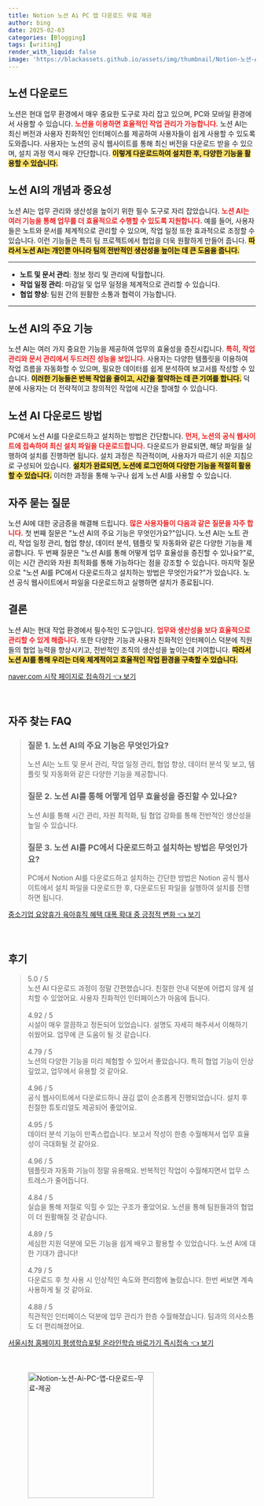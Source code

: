 ```yaml
---
title: Notion 노션 Ai PC 앱 다운로드 무료 제공
author: bing
date: 2025-02-03
categories: [Blogging]
tags: [writing]
render_with_liquid: false
image: 'https://blackassets.github.io/assets/img/thumbnail/Notion-노션-Ai-PC-앱-다운로드-무료-제공.webp'
---
```



<h2 id='노션 다운로드'>노션 다운로드</h2>

<p>노션은 현대 업무 환경에서 매우 중요한 도구로 자리 잡고 있으며, PC와 모바일 환경에서 사용할 수 있습니다. <b><span style="color: #ee2323;">노션을 이용하면 효율적인 작업 관리가 가능합니다.</span></b> 노션 AI는 최신 버전과 사용자 친화적인 인터페이스를 제공하여 사용자들이 쉽게 사용할 수 있도록 도와줍니다. 사용자는 노션의 공식 웹사이트를 통해 최신 버전을 다운로드 받을 수 있으며, 설치 과정 역시 매우 간단합니다. <b><span style="background-color: #ffe066;">이렇게 다운로드하여 설치한 후, 다양한 기능을 활용할 수 있습니다.</span></b></p>

<h2 id='노션 AI 개념과 중요성'>노션 AI의 개념과 중요성</h2>

<p>노션 AI는 업무 관리와 생산성을 높이기 위한 필수 도구로 자리 잡았습니다. <b><span style="color: #ee2323;">노션 AI는 여러 기능을 통해 업무를 더 효율적으로 수행할 수 있도록 지원합니다.</span></b> 예를 들어, 사용자들은 노트와 문서를 체계적으로 관리할 수 있으며, 작업 일정 또한 효과적으로 조정할 수 있습니다. 이런 기능들은 특히 팀 프로젝트에서 협업을 더욱 원활하게 만들어 줍니다. <b><span style="background-color: #ffe066;">따라서 노션 AI는 개인뿐 아니라 팀의 전반적인 생산성을 높이는 데 큰 도움을 줍니다.</span></b></p>

<hr />

<ul>
    <li><b>노트 및 문서 관리</b>: 정보 정리 및 관리에 탁월합니다.</li>
    <li><b>작업 일정 관리</b>: 마감일 및 업무 일정을 체계적으로 관리할 수 있습니다.</li>
    <li><b>협업 향상</b>: 팀원 간의 원활한 소통과 협력이 가능합니다.</li>
</ul>

<hr />

<h2 id='노션 AI 주요 기능'>노션 AI의 주요 기능</h2>

<p>노션 AI는 여러 가지 중요한 기능을 제공하여 업무의 효율성을 증진시킵니다. <b><span style="color: #ee2323;">특히, 작업 관리와 문서 관리에서 두드러진 성능을 보입니다.</span></b> 사용자는 다양한 템플릿을 이용하여 작업 흐름을 자동화할 수 있으며, 필요한 데이터를 쉽게 분석하여 보고서를 작성할 수 있습니다. <b><span style="background-color: #ffe066;">이러한 기능들은 반복 작업을 줄이고, 시간을 절약하는 데 큰 기여를 합니다.</span></b> 덕분에 사용자는 더 전략적이고 창의적인 작업에 시간을 할애할 수 있습니다.</p>

<h2 id='노션 AI 다운로드 방법'>노션 AI 다운로드 방법</h2>

<p>PC에서 노션 AI를 다운로드하고 설치하는 방법은 간단합니다. <b><span style="color: #ee2323;">먼저, 노션의 공식 웹사이트에 접속하여 최신 설치 파일을 다운로드합니다.</span></b> 다운로드가 완료되면, 해당 파일을 실행하여 설치를 진행하면 됩니다. 설치 과정은 직관적이며, 사용자가 따르기 쉬운 지침으로 구성되어 있습니다. <b><span style="background-color: #ffe066;">설치가 완료되면, 노션에 로그인하여 다양한 기능을 적절히 활용할 수 있습니다.</span></b> 이러한 과정을 통해 누구나 쉽게 노션 AI를 사용할 수 있습니다.</p>

<h2 id='자주 묻는 질문'>자주 묻는 질문</h2>

<p>노션 AI에 대한 궁금증을 해결해 드립니다. <b><span style="color: #ee2323;">많은 사용자들이 다음과 같은 질문을 자주 합니다.</span></b> 첫 번째 질문은 "노션 AI의 주요 기능은 무엇인가요?"입니다. 노션 AI는 노트 관리, 작업 일정 관리, 협업 향상, 데이터 분석, 템플릿 및 자동화와 같은 다양한 기능을 제공합니다. 두 번째 질문은 "노션 AI를 통해 어떻게 업무 효율성을 증진할 수 있나요?"로, 이는 시간 관리와 자원 최적화를 통해 가능하다는 점을 강조할 수 있습니다. 마지막 질문으로 "노션 AI를 PC에서 다운로드하고 설치하는 방법은 무엇인가요?"가 있습니다. 노션 공식 웹사이트에서 파일을 다운로드하고 실행하면 설치가 종료됩니다.</p>

<h2 id='결론'>결론</h2>

<p>노션 AI는 현대 작업 환경에서 필수적인 도구입니다. <b><span style="color: #ee2323;">업무와 생산성을 보다 효율적으로 관리할 수 있게 해줍니다.</span></b> 또한 다양한 기능과 사용자 친화적인 인터페이스 덕분에 직원들의 협업 능력을 향상시키고, 전반적인 조직의 생산성을 높이는데 기여합니다. <b><span style="background-color: #ffe066;">따라서 노션 AI를 통해 우리는 더욱 체계적이고 효율적인 작업 환경을 구축할 수 있습니다.</span></b></p>


<p><a class="click-button" title="naver.com 시작 페이지로 접속하기" href="https://blackassets.github.io/posts/naver.com-%EC%8B%9C%EC%9E%91-%ED%8E%98%EC%9D%B4%EC%A7%80%EB%A1%9C-%EC%A0%91%EC%86%8D%ED%95%98%EA%B8%B0/" rel="dofollow">naver.com 시작 페이지로 접속하기 👈 보기</a></p><br>
<h2 id='자주_찾는_FAQ'>자주 찾는 FAQ</h2>
<div itemscope="" itemtype="https://schema.org/FAQPage"> 
<blockquote> 
<div itemscope="" itemprop="mainEntity" itemtype="https://schema.org/Question"> 
<h3 itemprop="name">질문 1. 노션 AI의 주요 기능은 무엇인가요?</h3> 
<div itemscope="" itemprop="acceptedAnswer" itemtype="https://schema.org/Answer"> 
<span itemprop="text"> 
<p>노션 AI는 노트 및 문서 관리, 작업 일정 관리, 협업 향상, 데이터 분석 및 보고, 템플릿 및 자동화와 같은 다양한 기능을 제공합니다.</p> 
</span> 
</div> 
</div> 

<div itemscope="" itemprop="mainEntity" itemtype="https://schema.org/Question"> 
<h3 itemprop="name">질문 2. 노션 AI를 통해 어떻게 업무 효율성을 증진할 수 있나요?</h3> 
<div itemscope="" itemprop="acceptedAnswer" itemtype="https://schema.org/Answer"> 
<span itemprop="text"> 
<p>노션 AI를 통해 시간 관리, 자원 최적화, 팀 협업 강화를 통해 전반적인 생산성을 높일 수 있습니다.</p> 
</span> 
</div> 
</div> 

<div itemscope="" itemprop="mainEntity" itemtype="https://schema.org/Question"> 
<h3 itemprop="name">질문 3. 노션 AI를 PC에서 다운로드하고 설치하는 방법은 무엇인가요?</h3> 
<div itemscope="" itemprop="acceptedAnswer" itemtype="https://schema.org/Answer"> 
<span itemprop="text"> 
<p>PC에서 Notion AI를 다운로드하고 설치하는 간단한 방법은 Notion 공식 웹사이트에서 설치 파일을 다운로드한 후, 다운로드된 파일을 실행하여 설치를 진행하면 됩니다.</p> 
</span> 
</div> 
</div> 
</blockquote> 
</div>
<p><a class="click-button" title="중소기업 요양휴가 육아휴직 혜택 대폭 확대 중 긍정적 변화" href="https://blackassets.github.io/posts/%EC%A4%91%EC%86%8C%EA%B8%B0%EC%97%85-%EC%9A%94%EC%96%91%ED%9C%B4%EA%B0%80-%EC%9C%A1%EC%95%84%ED%9C%B4%EC%A7%81-%ED%98%9C%ED%83%9D-%EB%8C%80%ED%8F%AD-%ED%99%95%EB%8C%80-%EC%A4%91-%EA%B8%8D%EC%A0%95%EC%A0%81-%EB%B3%80%ED%99%94/" rel="dofollow">중소기업 요양휴가 육아휴직 혜택 대폭 확대 중 긍정적 변화 👈 보기</a></p><br>
<h2 id='후기'>후기</h2>
<div itemscope itemtype="https://schema.org/Product">
  <blockquote>
  <div itemprop="review" itemscope itemtype="https://schema.org/Review">
      <div itemprop="reviewRating" itemscope itemtype="https://schema.org/Rating"> <span itemprop="ratingValue">5.0</span> / <span itemprop="bestRating">5</span> </div>
      <span itemprop="reviewBody">노션 AI 다운로드 과정이 정말 간편했습니다. 친절한 안내 덕분에 어렵지 않게 설치할 수 있었어요. 사용자 친화적인 인터페이스가 마음에 듭니다.</span>
  </div>
  <br>
  <div itemprop="review" itemscope itemtype="https://schema.org/Review">
      <div itemprop="reviewRating" itemscope itemtype="https://schema.org/Rating"> <span itemprop="ratingValue">4.92</span> / <span itemprop="bestRating">5</span> </div>
      <span itemprop="reviewBody">시설이 매우 깔끔하고 정돈되어 있었습니다. 설명도 자세히 해주셔서 이해하기 쉬웠어요. 업무에 큰 도움이 될 것 같습니다.</span>
  </div>
  <br>
  <div itemprop="review" itemscope itemtype="https://schema.org/Review">
      <div itemprop="reviewRating" itemscope itemtype="https://schema.org/Rating"> <span itemprop="ratingValue">4.79</span> / <span itemprop="bestRating">5</span> </div>
      <span itemprop="reviewBody">노션의 다양한 기능을 미리 체험할 수 있어서 좋았습니다. 특히 협업 기능이 인상 깊었고, 업무에서 유용할 것 같아요.</span>
  </div>
  <br>
  <div itemprop="review" itemscope itemtype="https://schema.org/Review">
      <div itemprop="reviewRating" itemscope itemtype="https://schema.org/Rating"> <span itemprop="ratingValue">4.96</span> / <span itemprop="bestRating">5</span> </div>
      <span itemprop="reviewBody">공식 웹사이트에서 다운로드하니 끊김 없이 순조롭게 진행되었습니다. 설치 후 친절한 튜토리얼도 제공되어 좋았어요.</span>
  </div>
  <br>
  <div itemprop="review" itemscope itemtype="https://schema.org/Review">
      <div itemprop="reviewRating" itemscope itemtype="https://schema.org/Rating"> <span itemprop="ratingValue">4.95</span> / <span itemprop="bestRating">5</span> </div>
      <span itemprop="reviewBody">데이터 분석 기능이 만족스럽습니다. 보고서 작성이 한층 수월해져서 업무 효율성이 극대화될 것 같아요.</span>
  </div>
  <br>
  <div itemprop="review" itemscope itemtype="https://schema.org/Review">
      <div itemprop="reviewRating" itemscope itemtype="https://schema.org/Rating"> <span itemprop="ratingValue">4.96</span> / <span itemprop="bestRating">5</span> </div>
      <span itemprop="reviewBody">템플릿과 자동화 기능이 정말 유용해요. 반복적인 작업이 수월해지면서 업무 스트레스가 줄어듭니다.</span>
  </div>
  <br>
  <div itemprop="review" itemscope itemtype="https://schema.org/Review">
      <div itemprop="reviewRating" itemscope itemtype="https://schema.org/Rating"> <span itemprop="ratingValue">4.84</span> / <span itemprop="bestRating">5</span> </div>
      <span itemprop="reviewBody">실습을 통해 저절로 익힐 수 있는 구조가 좋았어요. 노션을 통해 팀원들과의 협업이 더 원활해질 것 같습니다.</span>
  </div>
  <br>
  <div itemprop="review" itemscope itemtype="https://schema.org/Review">
      <div itemprop="reviewRating" itemscope itemtype="https://schema.org/Rating"> <span itemprop="ratingValue">4.89</span> / <span itemprop="bestRating">5</span> </div>
      <span itemprop="reviewBody">세심한 지원 덕분에 모든 기능을 쉽게 배우고 활용할 수 있었습니다. 노션 AI에 대한 기대가 큽니다!</span>
  </div>
  <br>
  <div itemprop="review" itemscope itemtype="https://schema.org/Review">
      <div itemprop="reviewRating" itemscope itemtype="https://schema.org/Rating"> <span itemprop="ratingValue">4.79</span> / <span itemprop="bestRating">5</span> </div>
      <span itemprop="reviewBody">다운로드 후 첫 사용 시 인상적인 속도와 편리함에 놀랐습니다. 한번 써보면 계속 사용하게 될 것 같아요.</span>
  </div>
  <br>
  <div itemprop="review" itemscope itemtype="https://schema.org/Review">
      <div itemprop="reviewRating" itemscope itemtype="https://schema.org/Rating"> <span itemprop="ratingValue">4.88</span> / <span itemprop="bestRating">5</span> </div>
      <span itemprop="reviewBody">직관적인 인터페이스 덕분에 업무 관리가 한층 수월해졌습니다. 팀과의 의사소통도 더 편리해졌어요.</span>
  </div>
  </blockquote>
</div>
<p><a class="click-button" title="서울시청 홈페이지 평생학습포털 온라인학습 바로가기 즉시접속" href="https://blackassets.github.io/posts/%EC%84%9C%EC%9A%B8%EC%8B%9C%EC%B2%AD-%ED%99%88%ED%8E%98%EC%9D%B4%EC%A7%80-%ED%8F%89%EC%83%9D%ED%95%99%EC%8A%B5%ED%8F%AC%ED%84%B8-%EC%98%A8%EB%9D%BC%EC%9D%B8%ED%95%99%EC%8A%B5-%EB%B0%94%EB%A1%9C%EA%B0%80%EA%B8%B0-%EC%A6%89%EC%8B%9C%EC%A0%91%EC%86%8D/" rel="dofollow">서울시청 홈페이지 평생학습포털 온라인학습 바로가기 즉시접속 👈 보기</a></p><br>
<figure class="image"><img src="https://blackassets.github.io/assets/img/thumbnail/Notion-노션-Ai-PC-앱-다운로드-무료-제공.webp" alt="Notion-노션-Ai-PC-앱-다운로드-무료-제공" width="256" height="256"></figure>